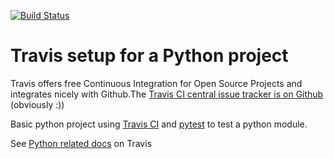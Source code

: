 [![Build Status](https://travis-ci.org/self-validating-blueprint/travis-ci-python.svg?branch=master)](https://travis-ci.org/self-validating-blueprint/travis-ci-python)

# Travis setup for a Python project

Travis offers free Continuous Integration for Open Source Projects and integrates nicely with Github.The [Travis CI central issue tracker is on Github](https://github.com/travis-ci/travis-ci) (obviously :))

Basic python project using [Travis CI](https://travis-ci.org) and [pytest](http://pytest.org) to test a python module.

See [Python related docs](http://docs.travis-ci.com/user/languages/python/) on Travis
